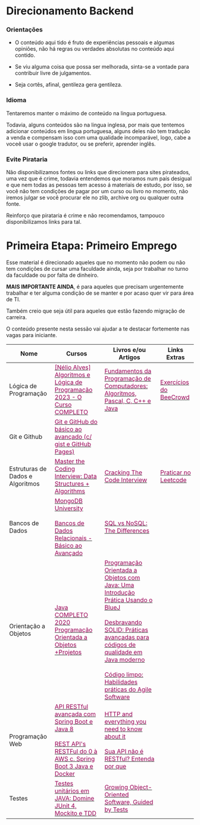 # Direcionamento Backend

### Orientações
- O conteúdo aqui tido é fruto de experiências pessoais e algumas opiniões, não há regras ou
verdades absolutas no conteúdo aqui contido.

- Se viu alguma coisa que possa ser melhorada, sinta-se a vontade para contribuir
livre de julgamentos.

- Seja cortês, afinal, gentileza gera gentileza.

### Idioma

Tentaremos manter o máximo de conteúdo na lingua portuguesa.

Todavia, alguns conteúdos são na lingua inglesa, por mais que tentemos adicionar conteúdos
em lingua portuguesa, alguns deles não tem tradução a venda e compensam isso
com uma qualidade incomparável, logo, cabe a voceê usar o google tradutor, ou se preferir, aprender inglês.

### Evite Pirataria
Não disponibilizamos fontes ou links que direcionem para sites pirateados, uma vez que é crime,
todavia entendemos que moramos num país desigual e que nem todas as pessoas
tem acesso á materiais de estudo, por isso, se você não tem condições de
pagar por um curso ou livro no momento, não iremos julgar se você procurar ele no zlib,
archive org ou qualquer outra fonte. 

Reinforço que pirataria é crime e não recomendamos, tampouco disponibilizamos links para tal.

# Primeira Etapa: Primeiro Emprego

Esse material é direcionado aqueles que no momento não podem ou não tem condições de cursar uma faculdade ainda, seja por trabalhar no turno da faculdade ou por falta de dinheiro.

**MAIS IMPORTANTE AINDA**, é para aqueles que precisam urgentemente trabalhar e ter alguma condição de se manter e por acaso quer vir para área de TI.

Também creio que seja útil para aqueles que estão fazendo migração de carreira.

O conteúdo presente nesta sessão vai ajudar a te destacar fortemente nas vagas para iniciante.

<html>
    <body>
        <table class="tg">
            <thead>
            <tr>
                <th class="tg-0pky">Nome</th>
                <th class="tg-0pky">Cursos</th>
                <th class="tg-0pky">Livros e/ou Artigos</th>
                <th class="tg-0pky">Links Extras</th>
            </tr>
            </thead>
            <tbody>
            <!-- Lógica de Programação -->
            <tr>
                <td class="tg-0pky">Lógica de Programação</td>
                <td class="tg-0pky">
                    <a href="https://www.udemy.com/share/102erG/">
                        <span style="color:#905"> [Nélio Alves] Algoritmos e Lógica de Programação 2023 - O Curso COMPLETO </span>
                    </a>
                </td>
                <td class="tg-0pky">
                    <a href="https://a.co/d/9Evq204">
                        <span style="color:#905"> Fundamentos da Programação de Computadores: Algoritmos, Pascal, C, C++ e Java </span>
                    </a>
                </td>
                <td class="tg-0pky">
                    <a href="https://www.beecrowd.com.br/judge/en/problems/index/1">
                        <span style="color:#905"> Exercícios do BeeCrowd </span>
                    </a>
                </td>
            </tr>
            <!-- Git e Github -->
            <tr>
                <td class="tg-0pky">Git e Github</td>
                <td class="tg-0pky">
                    <a href="https://www.udemy.com/share/103yH6/">
                        <span style="color:#905"> Git e GitHub do básico ao avançado (c/ gist e GitHub Pages) </span>
                    </a>
                </td>
                <td class="tg-0pky"></td>
                <td class="tg-0pky"></td>
            </tr>
            <!-- Estrutura de Dados e Algoritmos -->
            <tr>
                <td class="tg-0pky">Estruturas de Dados e Algoritmos</td>
                <td class="tg-0pky">
                    <a href="https://www.udemy.com/share/1013ja/">
                        <span style="color:#905">Master the Coding Interview: Data Structures + Algorithms</span>
                    </a>
                </td>
                <td class="tg-0pky">
                    <a href="https://a.co/d/8Hl4lAy">
                        <span style="color:#905">Cracking The Code Interview </span>
                    </a>
                </td>
                <td class="tg-0pky">
                    <a href="https://leetcode.com/problemset/all/">
                    <span style="color:#905">Praticar no Leetcode</span>
                </a>
                </td>
            </tr>
            <!-- Bancos de Dados -->
            <tr>
                <td class="tg-0pky">Bancos de Dados</td>
                <td class="tg-0pky">
                    <a href="https://university.mongodb.com/courses/catalog">
                        <span style="color:#905">MongoDB University</span>
                    </a>
                    <br><br>
                    <a href="https://www.udemy.com/share/101WBE/">
                        <span style="color:#905">Bancos de Dados Relacionais - Básico ao Avançado</span>
                    </a>
                </td>
                <td class="tg-0pky">
                    <a href="https://www.ibm.com/cloud/blog/sql-vs-nosql">
                        <span style="color:#905">SQL vs NoSQL: The Differences</span>
                    </a>
                </td>
                <td class="tg-0pky"></td>
            </tr>
            <!-- Orientação a Objetos -->
            <tr>
                <td class="tg-0pky">Orientação a Objetos</td>
                <td class="tg-0pky">
                    <a href="https://www.udemy.com/share/1013hw/">
                        <span style="color:#905">Java COMPLETO 2020 Programação Orientada a Objetos +Projetos</span>
                    </a>
                </td>
                <td class="tg-0pky">
                    <a href="https://a.co/d/ikyBopZ">
                        <span style="color:#905">Programação Orientada a Objetos com Java: Uma Introdução Prática Usando o BlueJ</span>
                    </a>
                    <br><br>
                    <a href="https://www.casadocodigo.com.br/products/livro-desbravando-solid">
                        <span style="color:#905">Desbravando SOLID: Práticas avançadas para códigos de qualidade em Java moderno</span>
                    </a>
                    <br><br>
                    <a href="https://a.co/d/c8ftXfD">
                        <span style="color:#905">Código limpo: Habilidades práticas do Agile Software</span>
                    </a>
                </td>
                <td class="tg-0pky"></td>
            </tr>
            <tr>
                <td class="tg-0pky">Programação Web</td>
                <td class="tg-0pky">
                    <a href="https://www.udemy.com/share/101yn63@PLzHK8JRraFuE7UzarmgnBCQHAJnhb1i1proL4db_AeFPqpY4LEjbWAetozHPLtJ/">
                        <span style="color:#905">API RESTful avançada com Spring Boot e Java 8</span>
                    </a>
                    <br><br>
                    <a href="https://www.udemy.com/share/101uPq3@HkVrtXtrnJjiGnSWxnXMXUqXofKSKoGvpyv_JVyPKbBtCdEspA6LIhgVaCI_qRbV/">
                        <span style="color:#905">REST API's RESTFul do 0 à AWS c. Spring Boot 3 Java e Docker</span>
                    </a>
                </td>
                <td class="tg-0pky">
                    <a href="https://www.freecodecamp.org/news/http-and-everything-you-need-to-know-about-it/">
                        <span style="color:#905">HTTP and everything you need to know about it</span>
                    </a>
                    <br><br>
                    <a href="https://blog.geekhunter.com.br/sua-api-nao-e-restful-entenda-por-que/">
                        <span style="color:#905">Sua API não é RESTful? Entenda por que</span>
                    </a>
                </td>
                <td class="tg-0pky"></td>
            </tr>
            <tr>
                <td class="tg-0pky">Testes</td>
                <td class="tg-0pky">
                    <a href="https://www.udemy.com/share/101sMC3@tUNepY3iDbBF4MA9y45kJaWMXJzC7q-hBRCVRObHmn5-rHpT37DBYWjIQ94tsXvb/">
                        <span style="color:#905">Testes unitários em JAVA: Domine JUnit 4, Mockito e TDD</span>
                    </a>
                </td>
                <td class="tg-0pky">
                    <a href="https://a.co/d/6b8tEZn">
                        <span style="color:#905">Growing Object-Oriented Software, Guided by Tests</span>
                    </a>
                </td>
                <td class="tg-0pky"></td>
            </tr>
            </tbody>
        </table>
    </body>
</html>

